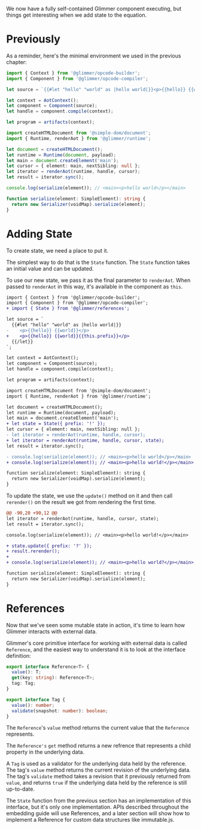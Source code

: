 We now have a fully self-contained Glimmer component executing, but things get interesting when we add state to the equation.

# Previously

As a reminder, here's the minimal environment we used in the previous chapter:

```ts
import { Context } from '@glimmer/opcode-builder';
import { Component } from '@glimmer/opcode-compiler';

let source = `{{#let "hello" "world" as |hello world|}}<p>{{hello}} {{world}}</p>{{/let}}`;

let context = AotContext();
let component = Component(source);
let handle = component.compile(context);

let program = artifacts(context);

import createHTMLDocument from '@simple-dom/document';
import { Runtime, renderAot } from '@glimmer/runtime';

let document = createHTMLDocument();
let runtime = Runtime(document, payload);
let main = document.createElement('main');
let cursor = { element: main, nextSibling: null };
let iterator = renderAot(runtime, handle, cursor);
let result = iterator.sync();

console.log(serialize(element)); // <main><p>hello world</p></main>

function serialize(element: SimpleElement): string {
  return new Serializer(voidMap).serialize(element);
}
```

# Adding State

To create state, we need a place to put it.

The simplest way to do that is the `State` function. The `State` function takes an initial value and can be updated.

To use our new state, we pass it as the final parameter to `renderAot`. When passed to `renderAot` in this way, it's available in the component as `this`.

```diff
import { Context } from '@glimmer/opcode-builder';
import { Component } from '@glimmer/opcode-compiler';
+ import { State } from '@glimmer/references';

let source = `
  {{#let "hello" "world" as |hello world|}}
-    <p>{{hello}} {{world}}</p>
+    <p>{{hello}} {{world}}{{this.prefix}}</p>
  {{/let}}
`;

let context = AotContext();
let component = Component(source);
let handle = component.compile(context);

let program = artifacts(context);

import createHTMLDocument from '@simple-dom/document';
import { Runtime, renderAot } from '@glimmer/runtime';

let document = createHTMLDocument();
let runtime = Runtime(document, payload);
let main = document.createElement('main');
+ let state = State({ prefix: '!' });
let cursor = { element: main, nextSibling: null };
- let iterator = renderAot(runtime, handle, cursor);
+ let iterator = renderAot(runtime, handle, cursor, state);
let result = iterator.sync();

- console.log(serialize(element)); // <main><p>hello world</p></main>
+ console.log(serialize(element)); // <main><p>hello world!</p></main>

function serialize(element: SimpleElement): string {
  return new Serializer(voidMap).serialize(element);
}
```

To update the state, we use the `update()` method on it and then call `rerender()` on the result we got from rendering the first time.

```diff
@@ -90,20 +90,12 @@
let iterator = renderAot(runtime, handle, cursor, state);
let result = iterator.sync();

console.log(serialize(element)); // <main><p>hello world!</p></main>

+ state.update({ prefix: '?' });
+ result.rerender();
+
+ console.log(serialize(element)); // <main><p>hello world?</p></main>

function serialize(element: SimpleElement): string {
  return new Serializer(voidMap).serialize(element);
}
```

# References

Now that we've seen some mutable state in action, it's time to learn how Glimmer interacts with external data.

Glimmer's core primitive interface for working with external data is called `Reference`, and the easiest way to understand it is to look at the interface definition:

```ts
export interface Reference<T> {
  value(): T;
  get(key: string): Reference<T>;
  tag: Tag;
}

export interface Tag {
  value(): number;
  validate(snapshot: number): boolean;
}
```

The `Reference`'s `value` method returns the current value that the `Reference` represents.

The `Reference's` `get` method returns a new refrence that represents a child property in the underlying data.

A `Tag` is used as a validator for the underlying data held by the reference. The tag's `value` method returns the current revision of the underlying data. The tag's `validate` method takes a revision that it previously returned from `value`, and returns `true` if the underlying data held by the reference is still up-to-date.

The `State` function from the previous section has an implementation of this interface, but it's only one implementation. APIs described throughout the embedding guide will use References, and a later section will show how to implement a Reference for custom data structures like immutable.js.
